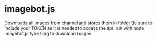 # imagebot.js
Downloads all images from channel and stores them in folder
Be sure to include your TOKEN as it is needed to access the api.
run with node imagebot.js
type !img to download images
